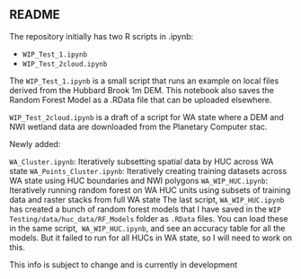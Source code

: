 ## README

The repository initially has two R scripts in .ipynb:

- `WIP_Test_1.ipynb`
- `WIP_Test_2cloud.ipynb`

The `WIP_Test_1.ipynb` is a small script that runs an example on local files derived from the Hubbard Brook 1m DEM. 
This notebook also saves the Random Forest Model as a .RData file that can be uploaded elsewhere.

`WIP_Test_2cloud.ipynb` is a draft of a script for WA state where a DEM and NWI wetland data are downloaded from the Planetary Computer stac.

Newly added: 

`WA_Cluster.ipynb`: Iteratively subsetting spatial data by HUC across WA state
`WA_Points_Cluster.ipynb`: Iteratively creating training datasets across WA state using HUC boundaries and NWI polygons
`WA_WIP_HUC.ipynb`: Iteratively running random forest on WA HUC units using subsets of training data and raster stacks from full WA state
The last script, `WA_WIP_HUC.ipynb` has created a bunch of random forest models that I have saved in the `WIP Testing/data/huc_data/RF_Models` folder as `.RData` files. You can load these in the same script,` WA_WIP_HUC.ipynb`, and see an accuracy table for all the models. But it failed to run for all HUCs in WA state, so I will need to work on this. 

This info is subject to change and is currently in development 
